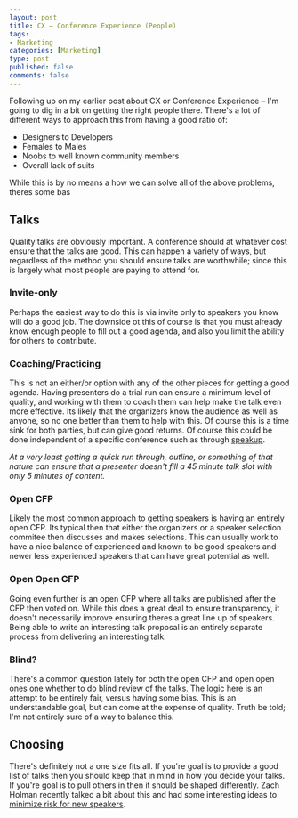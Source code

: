 ```yaml
--- 
layout: post
title: CX – Conference Experience (People)
tags: 
- Marketing
categories: [Marketing]
type: post
published: false
comments: false
---
```


Following up on my earlier post about CX or Conference Experience – I'm going to dig in a bit on getting the right people there. There's a lot of different ways to approach this from having a good ratio of:

* Designers to Developers
* Females to Males
* Noobs to well known community members
* Overall lack of suits 

While this is by no means a how we can solve all of the above problems, theres some bas
<!--more-->

## Talks

Quality talks are obviously important. A conference should at whatever cost ensure that the talks are good. This can happen a variety of ways, but regardless of the method you should ensure talks are worthwhile; since this is largely what most people are paying to attend for. 

### Invite-only

Perhaps the easiest way to do this is via invite only to speakers you know will do a good job. The downside ot this of course is that you must already know enough people to fill out a good agenda, and also you limit the ability for others to contribute. 

### Coaching/Practicing

This is not an either/or option with any of the other pieces for getting a good agenda. Having presenters do a trial run can ensure a minimum level of quality, and working with them to coach them can help make the talk even more effective. Its likely that the organizers know the audience as well as anyone, so no one better than them to help with this. Of course this is a time sink for both parties, but can give good returns. Of course this could be done independent of a specific conference such as through [speakup](http://speakup.io/).

*At a very least getting a quick run through, outline, or something of that nature can ensure that a presenter doesn't fill a 45 minute talk slot with only 5 minutes of content.*

### Open CFP

Likely the most common approach to getting speakers is having an entirely open CFP. Its typical then that either the organizers or a speaker selection commitee then discusses and makes selections. This can usually work to have a nice balance of experienced and known to be good speakers and newer less experienced speakers that can have great potential as well. 

### Open Open CFP

Going even further is an open CFP where all talks are published after the CFP then voted on. While this does a great deal to ensure transparency, it doesn't necessarily improve ensuring theres a great line up of speakers. Being able to write an interesting talk proposal is an entirely separate process from delivering an interesting talk. 

### Blind?

There's a common question lately for both the open CFP and open open ones one whether to do blind review of the talks. The logic here is an attempt to be entirely fair, versus having some bias. This is an understandable goal, but can come at the expense of quality. Truth be told; I'm not entirely sure of a way to balance this.

## Choosing

There's definitely not a one size fits all. If you're goal is to provide a good list of talks then you should keep that in mind in how you decide your talks. If you're goal is to pull others in then it should be shaped differently. Zach Holman recently talked a bit about this and had some interesting ideas to [minimize risk for new speakers](http://zachholman.com/posts/the-conference-circuit/). 